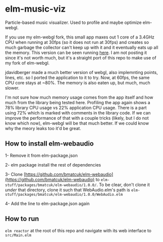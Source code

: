 # elm-music-viz
Particle-based music visualizer. Used to profile and maybe optimize elm-webgl.

If you use my elm-webgl fork, this small app maxes out 1 core of a 3.4GHz CPU when
running at 30fps (so it does not run at 30fps) and creates so much garbage the
collector can't keep up with it and it eventually eats up all the memory. This
version can be seen running [here](http://rhaps0dy.bananabo.xyz/v1/). I am not
posting it since it's not worth much, but it's a straight port of this repo to
make use of my fork of elm-webgl.

jdavidberger made a much better version of webgl, also implemnting points,
lines, etc. so I ported the application to it to try. Now, at 60fps, the same
CPU core stays at ~80%. The memory is also eaten up, but much, much slower.

I'm not sure how much memory usage comes from the app itself and how much from
the library being tested here. Profiling the app again shows a 78% library CPU
usage vs 22% application CPU usage. There is a part using 72% which is marked
with comments in the library code. If we can improve the performance of that
with a couple tricks (likely, but I do not know which now), elm-webgl will be
that much better. If we could know why the meory leaks too it'd be great.

## How to install elm-webaudio

1- Remove it from elm-package.json

2- elm package install the rest of dependencies

3- Clone
[https://github.com/bmatcuk/elm-webaudio](https://github.com/bmatcuk/elm-webaudio)
to `elm-stuff/packages/bmatcuk/elm-webaudio/1.0.0/`. To be clear, don't clone
it _under_ that directory, clone it such that WebAudio.elm's path is
`elm-stuff/packages/bmatcuk/elm-webaudio/1.0.0/WebAudio.elm`

4- Add the line to elm-package.json again

## How to run
`elm reactor` at the root of this repo and navigate with its web interface to
`src/Main.elm`
